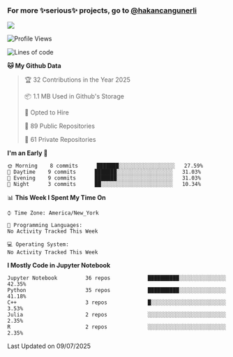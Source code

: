 ### For more ✨serious✨ projects, go to [@hakancangunerli](https://github.com/hakancangunerli)

![](https://github-readme-stats.vercel.app/api/top-langs/?username=johngunerli&layout=compact&hide=jupyter%20notebook,tex,html,shell,CSS,Ruby,Makefile,EmberScript,MATLAB,C&langs_count=6&exclude_repo=2015-csharp,gt_code,gsu_code,uga_code,uga_robotics)

<!--START_SECTION:waka-->
![Profile Views](http://img.shields.io/badge/Profile%20Views-0-blue)

![Lines of code](https://img.shields.io/badge/From%20Hello%20World%20I%27ve%20Written-480806%20lines%20of%20code-blue)

**🐱 My Github Data** 

> 🏆 32 Contributions in the Year 2025
 > 
> 📦 1.1 MB Used in Github's Storage 
 > 
> 💼 Opted to Hire
 > 
> 📜 89 Public Repositories 
 > 
> 🔑 61 Private Repositories  
 > 
**I'm an Early 🐤** 

```text
🌞 Morning    8 commits      ███████░░░░░░░░░░░░░░░░░░   27.59% 
🌆 Daytime    9 commits      ███████░░░░░░░░░░░░░░░░░░   31.03% 
🌃 Evening    9 commits      ███████░░░░░░░░░░░░░░░░░░   31.03% 
🌙 Night      3 commits      ██░░░░░░░░░░░░░░░░░░░░░░░   10.34%

```


📊 **This Week I Spent My Time On** 

```text
⌚︎ Time Zone: America/New_York

💬 Programming Languages: 
No Activity Tracked This Week

💻 Operating System: 
No Activity Tracked This Week

```

**I Mostly Code in Jupyter Notebook** 

```text
Jupyter Notebook         36 repos            ██████████░░░░░░░░░░░░░░░   42.35% 
Python                   35 repos            ██████████░░░░░░░░░░░░░░░   41.18% 
C++                      3 repos             █░░░░░░░░░░░░░░░░░░░░░░░░   3.53% 
Julia                    2 repos             ░░░░░░░░░░░░░░░░░░░░░░░░░   2.35% 
R                        2 repos             ░░░░░░░░░░░░░░░░░░░░░░░░░   2.35%

```



 Last Updated on 09/07/2025
<!--END_SECTION:waka-->


